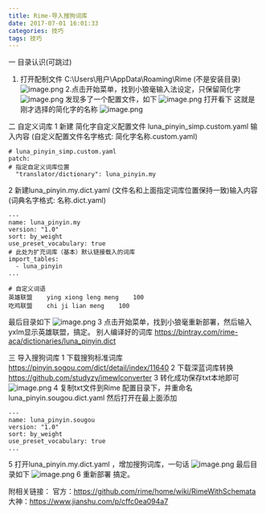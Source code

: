 ```yaml
---
title: Rime-导入搜狗词库
date: 2017-07-01 16:01:33
categories: 技巧
tags: 技巧
---
```



一 目录认识(可跳过)
1. 打开配制文件 C:\Users\用户\AppData\Roaming\Rime (不是安装目录)
![image.png](https://upload-images.jianshu.io/upload_images/2803682-c7ef2e69cab67521.png?imageMogr2/auto-orient/strip%7CimageView2/2/w/1240)
2.点击开始菜单，找到小狼毫输入法设定，只保留简化字
![image.png](https://upload-images.jianshu.io/upload_images/2803682-7949a5b87b67e5d6.png?imageMogr2/auto-orient/strip%7CimageView2/2/w/1240)
发现多了一个配置文件，如下
![image.png](https://upload-images.jianshu.io/upload_images/2803682-9fa86de387ec416b.png?imageMogr2/auto-orient/strip%7CimageView2/2/w/1240)
打开看下 这就是刚才选择的简化字的名称
![image.png](https://upload-images.jianshu.io/upload_images/2803682-dae0e1164080fcad.png?imageMogr2/auto-orient/strip%7CimageView2/2/w/1240)

二 自定义词库
1 新建 简化字自定义配置文件 luna_pinyin_simp.custom.yaml 输入内容
(自定义配置文件名字格式: 简化字名称.custom.yaml)
```
# luna_pinyin_simp.custom.yaml
patch:
# 指定自定义词库位置
  "translator/dictionary": luna_pinyin.my
```
2 新建luna_pinyin.my.dict.yaml (文件名和上面指定词库位置保持一致)输入内容
(词典名字格式: 名称.dict.yaml)
```
---
name: luna_pinyin.my
version: "1.0"
sort: by_weight
use_preset_vocabulary: true
# 此处为扩充词库（基本）默认链接载入的词库
import_tables:
  - luna_pinyin
...

# 自定义词语
英雄联盟	ying xiong leng meng	100
吃鸡联盟	chi ji lian meng	100
```
最后目录如下
![image.png](https://upload-images.jianshu.io/upload_images/2803682-175337f3cd770f5b.png?imageMogr2/auto-orient/strip%7CimageView2/2/w/1240)
3 点击开始菜单，找到小狼毫重新部署，然后输入yxlm显示英雄联盟，搞定。
别人编译好的词库 https://bintray.com/rime-aca/dictionaries/luna_pinyin.dict

三 导入搜狗词库
1 下载搜狗标准词库  https://pinyin.sogou.com/dict/detail/index/11640
2 下载深蓝词库转换  https://github.com/studyzy/imewlconverter
3  转化成功保存txt本地即可
![image.png](https://upload-images.jianshu.io/upload_images/2803682-c16a651c614efad8.png?imageMogr2/auto-orient/strip%7CimageView2/2/w/1240)
4 复制txt文件到Rime 配置目录下，并重命名 luna_pinyin.sougou.dict.yaml 然后打开在最上面添加
```
---
name: luna_pinyin.sougou
version: "1.0"
sort: by_weight
use_preset_vocabulary: true
...
```
5 打开luna_pinyin.my.dict.yaml ，增加搜狗词库，一句话
![image.png](https://upload-images.jianshu.io/upload_images/2803682-e548eb1756f315e0.png?imageMogr2/auto-orient/strip%7CimageView2/2/w/1240)
最后目录如下
![image.png](https://upload-images.jianshu.io/upload_images/2803682-dd107cf6e1b8b1ed.png?imageMogr2/auto-orient/strip%7CimageView2/2/w/1240)
6 重新部署 搞定。


附相关链接：
官方：https://github.com/rime/home/wiki/RimeWithSchemata
大神：https://www.jianshu.com/p/cffc0ea094a7
